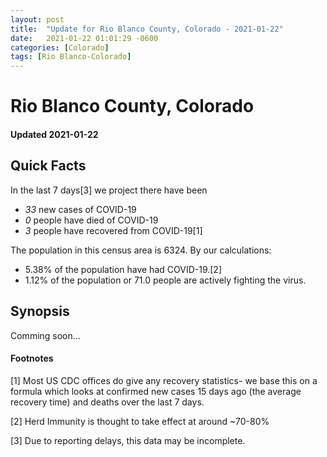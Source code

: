 ```yaml
---
layout: post
title:  "Update for Rio Blanco County, Colorado - 2021-01-22"
date:   2021-01-22 01:01:29 -0600
categories: [Colorado]
tags: [Rio Blanco-Colorado]
---
```


# Rio Blanco County, Colorado
#### Updated 2021-01-22

## Quick Facts

In the last 7 days[3] we project there have been
- *33* new cases of COVID-19
- *0* people have died of COVID-19
- *3* people have recovered from COVID-19[1]

The population in this census area is 6324. By our calculations:
- 5.38% of the population have had COVID-19.[2]
- 1.12% of the population or 71.0 people are actively fighting the virus.

## Synopsis

Comming soon...


#### Footnotes

[1] Most US CDC offices do give any recovery statistics- we base this on a formula which looks at confirmed new cases
15 days ago (the average recovery time) and deaths over the last 7 days.

[2] Herd Immunity is thought to take effect at around ~70-80%

[3] Due to reporting delays, this data may be incomplete.
 
    